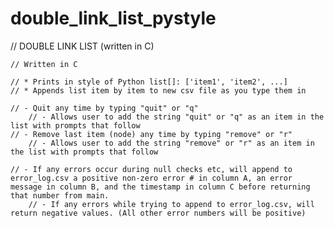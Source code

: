 # double_link_list_pystyle
// DOUBLE LINK LIST (written in C)

    // Written in C
    
    // * Prints in style of Python list[]: ['item1', 'item2', ...]
    // * Appends list item by item to new csv file as you type them in

    // - Quit any time by typing "quit" or "q"
        // - Allows user to add the string "quit" or "q" as an item in the list with prompts that follow
    // - Remove last item (node) any time by typing "remove" or "r"
        // - Allows user to add the string "remove" or "r" as an item in the list with prompts that follow
        
    // - If any errors occur during null checks etc, will append to error_log.csv a positive non-zero error # in column A, an error message in column B, and the timestamp in column C before returning that number from main.
        // - If any errors while trying to append to error_log.csv, will return negative values. (All other error numbers will be positive)
